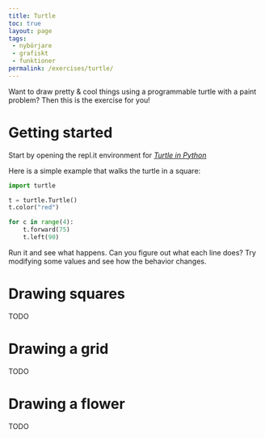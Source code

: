 ```yaml
---
title: Turtle
toc: true
layout: page
tags: 
 - nybörjare
 - grafiskt
 - funktioner
permalink: /exercises/turtle/
---
```


Want to draw pretty & cool things using a programmable turtle with a paint problem? Then this is the exercise for you!

# Getting started

Start by opening the repl.it environment for [*Turtle in Python*](https://repl.it/languages/python_turtle)

Here is a simple example that walks the turtle in a square:

```python
import turtle

t = turtle.Turtle()
t.color("red")

for c in range(4):
    t.forward(75)
    t.left(90)
```

Run it and see what happens. Can you figure out what each line does? Try modifying some values and see how the behavior changes.

# Drawing squares

TODO

# Drawing a grid

TODO

# Drawing a flower

TODO
